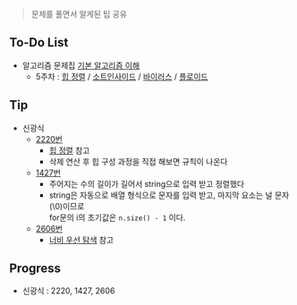 > 문제를 풀면서 알게된 팁 공유

## To-Do List
- 알고리즘 문제집 [기본 알고리즘 이해](https://www.acmicpc.net/workbook/view/1443)
    - 5주차 : [힙 정렬](https://www.acmicpc.net/problem/2220) / 
    [소트인사이드](https://www.acmicpc.net/problem/1427) / 
    [바이러스](https://www.acmicpc.net/problem/2606) / 
    [플로이드](https://www.acmicpc.net/problem/11404)

## Tip
- 신광식
    - [2220번](https://github.com/mel1015/algorithm-study/blob/2220/Winter_Vacation/week_5/2220_mel1015.cpp)
        - [힙 정렬](https://ratsgo.github.io/data%20structure&algorithm/2017/09/27/heapsort/) 참고
        - 삭제 연산 후 힙 구성 과정을 직접 해보면 규칙이 나온다
    - [1427번](https://github.com/mel1015/algorithm-study/blob/1427/Winter_Vacation/week_5/1427_mel1015.cpp)
        - 주어지는 수의 길이가 길어서 string으로 입력 받고 정렬했다
        - string은 자동으로 배열 형식으로 문자를 입력 받고, 마지막 요소는 널 문자(\0)이므로<br>
        for문의 i의 초기값은 `n.size() - 1` 이다.
    - [2606번](https://github.com/mel1015/algorithm-study/blob/2606/Winter_Vacation/week_5/2606_mel1015.cpp)
        - [너비 우선 탐색](https://www.geeksforgeeks.org/breadth-first-traversal-for-a-graph/) 참고
        
## Progress
- 신광식 : 2220, 1427, 2606